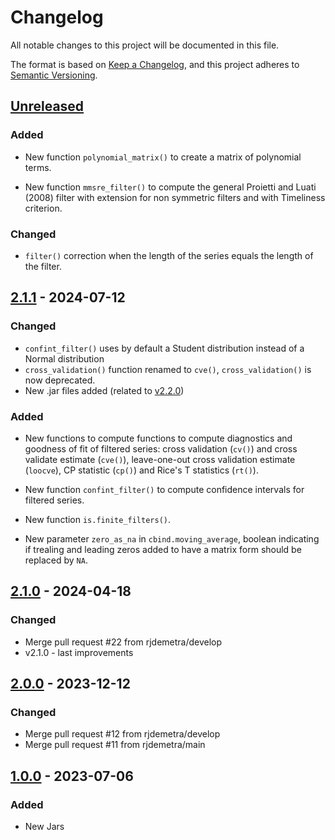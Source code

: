 # Changelog

All notable changes to this project will be documented in this file.

The format is based on [Keep a Changelog](https://keepachangelog.com/en/1.1.0/), and this project adheres
to [Semantic Versioning](https://semver.org/spec/v2.0.0.html).


## [Unreleased]

### Added

* New function `polynomial_matrix()` to create a matrix of polynomial terms.

* New function `mmsre_filter()` to compute the general Proietti and Luati (2008) filter with extension for non symmetric filters and with Timeliness criterion.

### Changed

* `filter()` correction when the length of the series equals the length of the filter.


## [2.1.1] - 2024-07-12

### Changed

* `confint_filter()` uses by default a Student distribution instead of a Normal distribution
* `cross_validation()` function renamed to `cve()`, `cross_validation()` is now deprecated.
* New .jar files added (related to [v2.2.0](https://github.com/jdemetra/jdplus-incubator/releases/tag/v2.2.0))

### Added

* New functions to compute functions to compute diagnostics and goodness of fit of filtered series: cross validation (`cv()`) and cross validate estimate (`cve()`), leave-one-out cross validation estimate (`loocve`), CP statistic (`cp()`) and Rice's T statistics (`rt()`).

* New function `confint_filter()` to compute confidence intervals for filtered series.
* New function `is.finite_filters()`.
* New parameter `zero_as_na` in `cbind.moving_average`, boolean indicating if trealing and leading zeros added to have a matrix form should be replaced by `NA`.


## [2.1.0] - 2024-04-18

### Changed

* Merge pull request #22 from rjdemetra/develop
* v2.1.0 - last improvements


## [2.0.0] - 2023-12-12

### Changed

* Merge pull request #12 from rjdemetra/develop
* Merge pull request #11 from rjdemetra/main


## [1.0.0] - 2023-07-06

### Added

* New Jars


[Unreleased]: https://github.com/rjdverse/rjd3filters/compare/v2.1.1...HEAD
[2.1.1]: https://github.com/rjdverse/rjd3filters/releases/tag/v2.1.0...v2.1.1
[2.1.0]: https://github.com/rjdverse/rjd3filters/releases/tag/v2.0.0...v2.1.0
[2.0.0]: https://github.com/rjdverse/rjd3filters/releases/tag/v1.0.0...v2.0.0
[1.0.0]: https://github.com/rjdverse/rjd3filters/releases/tag/v1.0.0
